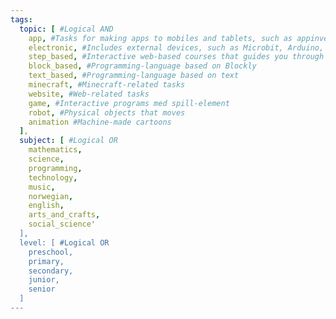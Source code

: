 ```yaml
---
tags:
  topic: [ #Logical AND
    app, #Tasks for making apps to mobiles and tablets, such as appinventor and swift
    electronic, #Includes external devices, such as Microbit, Arduino, Raspberry pi, lego mindstorms.
    step_based, #Interactive web-based courses that guides you through small concepts/tasks one step at the time. Such as code.org, sessions by Khan Academy and Codecademy.
    block_based, #Programming-language based on Blockly
    text_based, #Programming-language based on text
    minecraft, #Minecraft-related tasks
    website, #Web-related tasks
    game, #Interactive programs med spill-element
    robot, #Physical objects that moves
    animation #Machine-made cartoons
  ],
  subject: [ #Logical OR
    mathematics,
    science,
    programming,
    technology,
    music,
    norwegian,
    english,
    arts_and_crafts,
    social_science'
  ],
  level: [ #Logical OR
    preschool,
    primary,
    secondary,
    junior,
    senior
  ]
---
```

